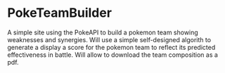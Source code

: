 # PokeTeamBuilder
A simple site using the PokeAPI to build a pokemon team showing weaknesses and synergies. Will use a simple self-designed algorith to generate a display a score for the pokemon team to reflect its predicted effectiveness in battle. Will allow to download the team composition as a pdf.
